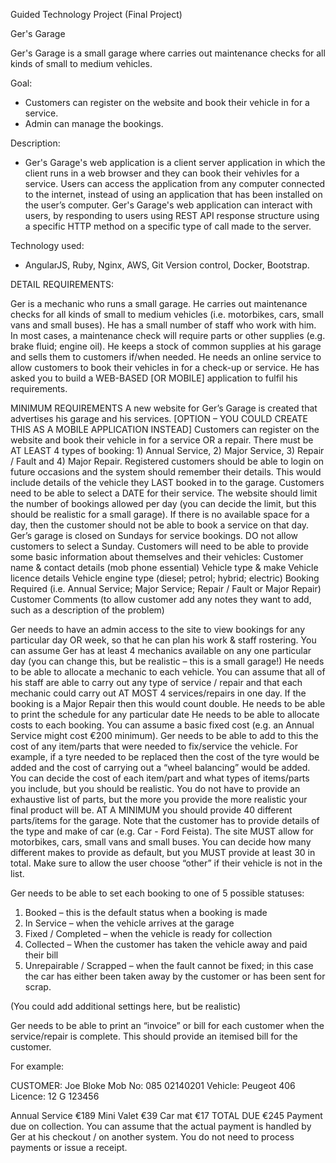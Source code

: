 Guided Technology Project (Final Project)

<BRIEF DESCRIPTION>

Ger's Garage

Ger's Garage is a small garage where carries out maintenance checks for all kinds of small to medium vehicles.

Goal:
- Customers can register on the website and book their vehicle in for a service.
- Admin can manage the bookings.

Description:

- Ger's Garage's web application is a client server application in which the client runs in a web browser and they can book their vehivles for a service. Users can access the application from any computer connected to the internet, instead of using an application that has been installed on the user’s computer. Ger's Garage's web application can interact with users, by responding to users using REST API response structure using a specific HTTP method on a specific type of call made to the server.

Technology used:

- AngularJS, Ruby, Nginx, AWS, Git Version control, Docker, Bootstrap.

</FIN>



DETAIL REQUIREMENTS:

Ger is a mechanic who runs a small garage. He carries out maintenance checks for all kinds of small to medium vehicles (i.e. motorbikes, cars, small vans and small buses). He has a small number of staff who work with him.
In most cases, a maintenance check will require parts or other supplies (e.g. brake fluid; engine oil). He keeps a stock of common supplies at his garage and sells them to customers if/when needed.
He needs an online service to allow customers to book their vehicles in for a check-up or service. He has asked you to build a WEB-BASED [OR MOBILE] application to fulfil his requirements.

MINIMUM REQUIREMENTS
A new website for Ger’s Garage is created that advertises his garage and his services. [OPTION – YOU COULD CREATE THIS AS A MOBILE APPLICATION INSTEAD]
Customers can register on the website and book their vehicle in for a service OR a repair. There must be AT LEAST 4 types of booking: 1) Annual Service, 2) Major Service, 3) Repair / Fault and 4) Major Repair.
Registered customers should be able to login on future occasions and the system should remember their details. This would include details of the vehicle they LAST booked in to the garage.
Customers need to be able to select a DATE for their service. The website should limit the number of bookings allowed per day (you can decide the limit, but this should be realistic for a small garage). If there is no available space for a day, then the customer should not be able to book a service on that day.
Ger’s garage is closed on Sundays for service bookings. DO not allow customers to select a Sunday.
Customers will need to be able to provide some basic information about themselves and their vehicles:
Customer name & contact details (mob phone essential)
Vehicle type & make
Vehicle licence details
Vehicle engine type (diesel; petrol; hybrid; electric)
Booking Required (i.e. Annual Service; Major Service; Repair / Fault or Major Repair) 
Customer Comments (to allow customer add any notes they want to add, such as a description of the problem)

Ger needs to have an admin access to the site to view bookings for any particular day OR week, so that he can plan his work & staff rostering. You can assume Ger has at least 4 mechanics available on any one particular day (you can change this, but be realistic – this is a small garage!)
He needs to be able to allocate a mechanic to each vehicle. You can assume that all of his staff are able to carry out any type of service / repair and that each mechanic could carry out AT MOST 4 services/repairs in one day. If the booking is a Major Repair then this would count double.
He needs to be able to print the schedule for any particular date
He needs to be able to allocate costs to each booking. You can assume a basic fixed cost (e.g. an Annual Service might cost €200 minimum). Ger needs to be able to add to this the cost of any item/parts that were needed to fix/service the vehicle. For example, if a tyre needed to be replaced then the cost of the tyre would be added and the cost of carrying out a “wheel balancing” would be added.
You can decide the cost of each item/part and what types of items/parts you include, but you should be realistic. You do not have to provide an exhaustive list of parts, but the more you provide the more realistic your final product will be. AT A MINIMUM you should provide 40 different parts/items for the garage.
Note that the customer has to provide details of the type and make of car (e.g. Car - Ford Feista). The site MUST allow for motorbikes, cars, small vans and small buses. You can decide how many different makes to provide as default, but you MUST provide at least 30 in total. Make sure to allow the user choose “other” if their vehicle is not in the list.

Ger needs to be able to set each booking to one of 5 possible statuses:

1) Booked – this is the default status when a booking is made
2) In Service – when the vehicle arrives at the garage
3) Fixed / Completed – when the vehicle is ready for collection
4) Collected – When the customer has taken the vehicle away and paid their bill
5) Unrepairable / Scrapped – when the fault cannot be fixed; in this case the car has either been taken away by the customer or has been sent for scrap.

 
(You could add additional settings here, but be realistic)

Ger needs to be able to print an “invoice” or bill for each customer when the service/repair is complete. This should provide an itemised bill for the customer. 

For example:

CUSTOMER: Joe Bloke
Mob No: 085 02140201
Vehicle: Peugeot 406
Licence: 12 G 123456

Annual Service   €189
Mini Valet €39 
Car mat €17 
TOTAL DUE €245
Payment due on collection.
You can assume that the actual payment is handled by Ger at his checkout / on another system. You do not need to process payments or issue a receipt.
